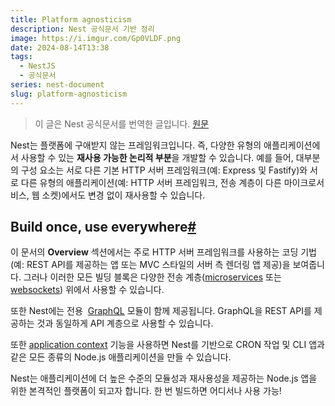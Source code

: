 ```yaml
---
title: Platform agnosticism
description: Nest 공식문서 기반 정리
image: https://i.imgur.com/Gp0VLDF.png
date: 2024-08-14T13:38
tags:
  - NestJS
  - 공식문서
series: nest-document
slug: platform-agnosticism
---
```


> 이 글은 Nest 공식문서를 번역한 글입니다. [원문](https://docs.nestjs.com/fundamentals/platform-agnosticism)

Nest는 플랫폼에 구애받지 않는 프레임워크입니다. 즉, 다양한 유형의 애플리케이션에서 사용할 수 있는 **재사용 가능한 논리적 부분**을 개발할 수 있습니다. 예를 들어, 대부분의 구성 요소는 서로 다른 기본 HTTP 서버 프레임워크(예: Express 및 Fastify)와 서로 다른 유형의 애플리케이션(예: HTTP 서버 프레임워크, 전송 계층이 다른 마이크로서비스, 웹 소켓)에서도 변경 없이 재사용할 수 있습니다.

## Build once, use everywhere[#](https://docs.nestjs.com/fundamentals/platform-agnosticism#build-once-use-everywhere)

이 문서의 **Overview** 섹션에서는 주로 HTTP 서버 프레임워크를 사용하는 코딩 기법(예: REST API를 제공하는 앱 또는 MVC 스타일의 서버 측 렌더링 앱 제공)을 보여줍니다. 그러나 이러한 모든 빌딩 블록은 다양한 전송 계층([microservices](https://docs.nestjs.com/microservices/basics) 또는 [websockets](https://docs.nestjs.com/websockets/gateways)) 위에서 사용할 수 있습니다.

또한 Nest에는 전용  [GraphQL](https://docs.nestjs.com/graphql/quick-start) 모듈이 함께 제공됩니다. GraphQL을 REST API를 제공하는 것과 동일하게 API 계층으로 사용할 수 있습니다.

또한 [application context](https://docs.nestjs.com/application-context) 기능을 사용하면 Nest를 기반으로 CRON 작업 및 CLI 앱과 같은 모든 종류의 Node.js 애플리케이션을 만들 수 있습니다.

Nest는 애플리케이션에 더 높은 수준의 모듈성과 재사용성을 제공하는 Node.js 앱을 위한 본격적인 플랫폼이 되고자 합니다. 한 번 빌드하면 어디서나 사용 가능!
